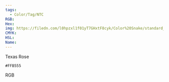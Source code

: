 ```yaml
---
tags:
  - Color/Tag/NTC
RGB:
Hex:
img: https://filedn.com/l0hpzxl1f01yT7GHxtF8cyk/Color%20Snake/standard_csv_to_svg/%23/FFB555.svg
CMYK:
HSL:
Name:
---
```

Texas Rose
```palette
#FFB555
```
RGB
